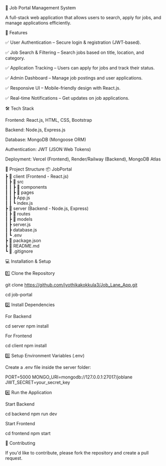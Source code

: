 📝 Job Portal Management System

A full-stack web application that allows users to search, apply for jobs, and manage applications efficiently.

🚀 Features

✅ User Authentication – Secure login & registration (JWT-based).

✅ Job Search & Filtering – Search jobs based on title, location, and category.

✅ Application Tracking – Users can apply for jobs and track their status.

✅ Admin Dashboard – Manage job postings and user applications.

✅ Responsive UI – Mobile-friendly design with React.js.

✅ Real-time Notifications – Get updates on job applications.

🛠️ Tech Stack

Frontend: React.js, HTML, CSS, Bootstrap

Backend: Node.js, Express.js

Database: MongoDB (Mongoose ORM)

Authentication: JWT (JSON Web Tokens)

Deployment: Vercel (Frontend), Render/Railway (Backend), MongoDB Atlas

📂 Project Structure
📦 JobPortal  
 ┣ 📂 client (Frontend - React.js)  
 ┃ ┣ 📂 src  
 ┃ ┃ ┣ 📂 components  
 ┃ ┃ ┣ 📂 pages  
 ┃ ┃ ┣ App.js  
 ┃ ┃ ┗ index.js  
 ┣ 📂 server (Backend - Node.js, Express)  
 ┃ ┣ 📂 routes  
 ┃ ┣ 📂 models  
 ┃ ┣ server.js  
 ┃ ┣ database.js  
 ┃ ┗ .env  
 ┣ 📜 package.json  
 ┣ 📜 README.md  
 ┗ 📜 .gitignore  

💻 Installation & Setup

1️⃣ Clone the Repository

git clone https://github.com/jyothikakokkula3/Job_Lane_App.git

cd job-portal

2️⃣ Install Dependencies

For Backend

cd server
npm install

For Frontend

cd client
npm install

3️⃣ Setup Environment Variables (.env)

Create a .env file inside the server folder:

PORT=5000
MONGO_URI=mongodb://127.0.0.1:27017/joblane
JWT_SECRET=your_secret_key

4️⃣ Run the Application

Start Backend

cd backend
npm run dev

Start Frontend 

cd frontend
npm start

🤝 Contributing

If you'd like to contribute, please fork the repository and create a pull request.
